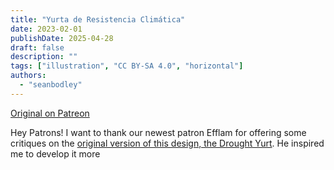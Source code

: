```yaml
---
title: "Yurta de Resistencia Climática"
date: 2023-02-01
publishDate: 2025-04-28
draft: false
description: ""
tags: ["illustration", "CC BY-SA 4.0", "horizontal"]
authors:
  - "seanbodley"
---
```


[Original on Patreon](https://www.patreon.com/posts/climate-yurt-36972796)

Hey Patrons! I want to thank our newest patron Efflam for offering some critiques on the [original version of this design, the Drought Yurt](https://www.patreon.com/posts/35331381). He inspired me to develop it more